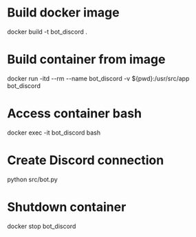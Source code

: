 # Build docker image
docker build -t bot_discord .

# Build container from image
docker run -itd --rm --name bot_discord -v ${pwd}:/usr/src/app bot_discord

# Access container bash
docker exec -it bot_discord bash

# Create Discord connection
python src/bot.py

# Shutdown container
docker stop bot_discord